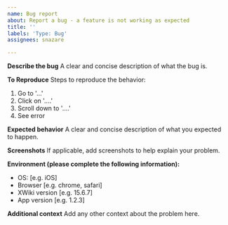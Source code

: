 ```yaml
---
name: Bug report
about: Report a bug - a feature is not working as expected
title: ''
labels: 'Type: Bug'
assignees: snazare

---
```


**Describe the bug**
A clear and concise description of what the bug is.

**To Reproduce**
Steps to reproduce the behavior:
1. Go to '...'
2. Click on '....'
3. Scroll down to '....'
4. See error

**Expected behavior**
A clear and concise description of what you expected to happen.

**Screenshots**
If applicable, add screenshots to help explain your problem.

**Environment (please complete the following information):**
 - OS: [e.g. iOS]
 - Browser [e.g. chrome, safari]
 - XWiki version [e.g. 15.6.7]
 - App version [e.g. 1.2.3]

**Additional context**
Add any other context about the problem here.
